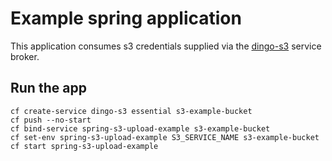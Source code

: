 # Example spring application
This application consumes s3 credentials supplied via the [dingo-s3](http://www.dingotiles.com/dingo-s3/) service broker.

## Run the app
```
cf create-service dingo-s3 essential s3-example-bucket
cf push --no-start
cf bind-service spring-s3-upload-example s3-example-bucket
cf set-env spring-s3-upload-example S3_SERVICE_NAME s3-example-bucket
cf start spring-s3-upload-example
```
